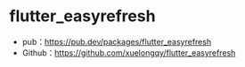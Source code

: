 # flutter_easyrefresh

- pub：https://pub.dev/packages/flutter_easyrefresh
- Github：https://github.com/xuelongqy/flutter_easyrefresh

